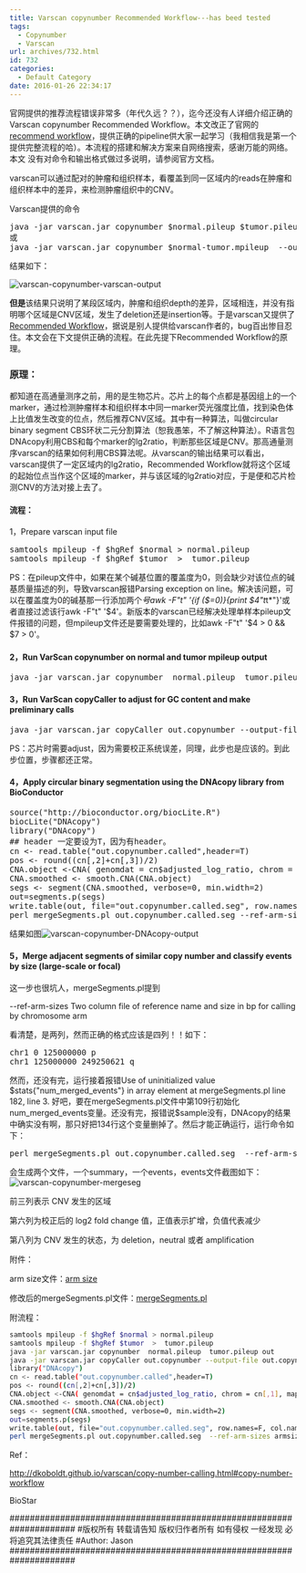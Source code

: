 ```yaml
---
title: Varscan copynumber Recommended Workflow---has beed tested
tags:
  - Copynumber
  - Varscan
url: archives/732.html
id: 732
categories:
  - Default Category
date: 2016-01-26 22:34:17
---
```


官网提供的推荐流程错误非常多（年代久远？？），迄今还没有人详细介绍正确的Varscan copynumber Recommended Workflow。本文改正了官网的[recommend workflow](http://dkoboldt.github.io/varscan/copy-number-calling.html#copy-number-workflow "http://dkoboldt.github.io/varscan/copy-number-calling.html#copy-number-workflow")，提供正确的pipeline供大家一起学习（我相信我是第一个提供完整流程的哈）。本流程的搭建和解决方案来自网络搜索，感谢万能的网络。本文 没有对命令和输出格式做过多说明，请参阅官方文档。

varscan可以通过配对的肿瘤和组织样本，看覆盖到同一区域内的reads在肿瘤和组织样本中的差异，来检测肿瘤组织中的CNV。

Varscan提供的命令
<pre>java -jar varscan.jar copynumber $normal.pileup $tumor.pileup  out
或
java -jar varscan.jar copynumber $normal-tumor.mpileup  --output-file out</pre>

结果如下：

![varscan-copynumber-varscan-output](/wp/f4w/2020/2016-01-26-varscan-copynumber-varscan-output.png)

**但是**该结果只说明了某段区域内，肿瘤和组织depth的差异，区域相连，并没有指明哪个区域是CNV区域，发生了deletion还是insertion等。于是varscan又提供了[Recommended Workflow](http://dkoboldt.github.io/varscan/copy-number-calling.html#copy-number-workflow "http://dkoboldt.github.io/varscan/copy-number-calling.html#copy-number-workflow")，据说是别人提供给varscan作者的，bug百出惨目忍住。本文会在下文提供正确的流程。在此先提下Recommended Workflow的原理。

### 原理：

都知道在高通量测序之前，用的是生物芯片。芯片上的每个点都是基因组上的一个marker，通过检测肿瘤样本和组织样本中同一marker荧光强度比值，找到染色体上比值发生改变的位点，然后推荐CNV区域。其中有一种算法，叫做circular binary segment CBS环状二元分割算法（恕我愚笨，不了解这种算法）。R语言包DNAcopy利用CBS和每个marker的lg2ratio，判断那些区域是CNV。那高通量测序varscan的结果如何利用CBS算法呢。从varscan的输出结果可以看出，varscan提供了一定区域内的lg2ratio，Recommended Workflow就将这个区域的起始位点当作这个区域的marker，并与该区域的lg2ratio对应，于是便和芯片检测CNV的方法对接上去了。

<!--more-->

#### 流程：

1，Prepare varscan input file

<pre>samtools mpileup -f $hgRef $normal > normal.pileup
samtools mpileup -f $hgRef $tumor  >  tumor.pileup</pre>

PS：在pileup文件中，如果在某个碱基位置的覆盖度为0，则会缺少对该位点的碱基质量描述的列，导致varscan报错Parsing exception on line。解决该问题，可以在覆盖度为0的碱基那一行添加两个*号awk -F"t" '{if ($=0)}{print $4"t*t*"}'或者直接过滤该行awk -F"t" '$4'。新版本的varscan已经解决处理单样本pileup文件报错的问题，但mpileup文件还是要需要处理的，比如awk -F"t" '$4 > 0 && $7 > 0'。

#### 2，Run VarScan copynumber on normal and tumor mpileup output

<pre>java -jar varscan.jar copynumber  normal.pileup  tumor.pileup out</pre>

#### 3，Run VarScan copyCaller to adjust for GC content and make preliminary calls

<pre>java -jar varscan.jar copyCaller out.copynumber --output-file out.copynumber.called</pre>

PS：芯片时需要adjust，因为需要校正系统误差，同理，此步也是应该的。到此步位置，步骤都还正常。

#### 4，Apply circular binary segmentation using the DNAcopy library from BioConductor

<pre>source("http://bioconductor.org/biocLite.R") 
biocLite("DNAcopy")
library("DNAcopy")
## header 一定要设为T，因为有header。
cn <- read.table("out.copynumber.called",header=T)
pos <- round((cn[,2]+cn[,3])/2)
CNA.object <-CNA( genomdat = cn$adjusted_log_ratio, chrom = cn[,1], maploc = pos, data.type = 'logratio', sampleid=c("$sampleName"), presorted=TRUE)
CNA.smoothed <- smooth.CNA(CNA.object)
segs <- segment(CNA.smoothed, verbose=0, min.width=2)
out=segments.p(segs)
write.table(out, file="out.copynumber.called.seg", row.names=F, col.names=T, quote=F, sep="t")
perl mergeSegments.pl out.copynumber.called.seg --ref-arm-sizes armsize.txt --output out</pre>

结果如图![varscan-copynumber-DNAcopy-output](/wp/f4w/2020/2016-01-26-varscan-copynumber-DNAcopy-output.png)

#### 5，Merge adjacent segments of similar copy number and classify events by size (large-scale or focal)

这一步也很坑人，mergeSegments.pl提到

--ref-arm-sizes Two column file of reference name and size in bp for calling by chromosome arm

看清楚，是两列，然而正确的格式应该是四列！！如下：

<pre>chr1 0 125000000 p
chr1 125000000 249250621 q</pre>

然而，还没有完，运行接着报错Use of uninitialized value $stats{"num_merged_events"} in array element at mergeSegments.pl line 182, line 3. 好吧，要在mergeSegments.pl文件中第109行初始化num_merged_events变量。还没有完，报错说$sample没有，DNAcopy的结果中确实没有啊，那只好把134行这个变量删掉了。然后才能正确运行，运行命令如下：

<pre>perl mergeSegments.pl out.copynumber.called.seg  --ref-arm-sizes armsize.txt --output out</pre>

会生成两个文件，一个summary，一个events，events文件截图如下：![varscan-copynumber-mergeseg](/wp/f4w/2020/2016-01-26-varscan-copynumber-mergeseg.png)

前三列表示 CNV 发生的区域

第六列为校正后的 log2 fold change 值，正值表示扩增，负值代表减少

第八列为 CNV 发生的状态，为 deletion，neutral 或者 amplification

附件：

arm size文件：[arm size](/wp/f4w/2020/FileAttach/2016-01-26-varscan-copynumber-armsize4Merge.txt "/wp/FileAttach/2016-01-26-varscan-copynumber-armsize4Merge.txt")

修改后的mergeSegments.pl文件：[mergeSegments.pl](/wp/f4w/2020/FileAttach/2016-01-26-varscan-copynumber-mergeSegments.pl "/wp/FileAttach/2016-01-26-varscan-copynumber-mergeSegments.pl")

附流程：

```bash
samtools mpileup -f $hgRef $normal > normal.pileup
samtools mpileup -f $hgRef $tumor  >  tumor.pileup
java -jar varscan.jar copynumber  normal.pileup  tumor.pileup out
java -jar varscan.jar copyCaller out.copynumber --output-file out.copynumber.called
library("DNAcopy")
cn <- read.table("out.copynumber.called",header=T)
pos <- round((cn[,2]+cn[,3])/2)
CNA.object <-CNA( genomdat = cn$adjusted_log_ratio, chrom = cn[,1], maploc = pos, data.type = 'logratio', sampleid=c("$sampleName"), presorted=TRUE)
CNA.smoothed <- smooth.CNA(CNA.object)
segs <- segment(CNA.smoothed, verbose=0, min.width=2)
out=segments.p(segs)
write.table(out, file="out.copynumber.called.seg", row.names=F, col.names=T, quote=F, sep="t")
perl mergeSegments.pl out.copynumber.called.seg  --ref-arm-sizes armsize.txt --output out
```




Ref：

http://dkoboldt.github.io/varscan/copy-number-calling.html#copy-number-workflow

BioStar

\#####################################################################
\#版权所有 转载请告知 版权归作者所有 如有侵权 一经发现 必将追究其法律责任
\#Author: Jason
\#####################################################################